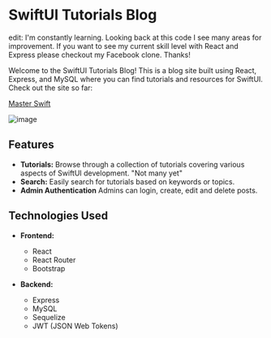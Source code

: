 # SwiftUI Tutorials Blog

edit: I'm constantly learning. Looking back at this code I see many areas for improvement. If you want to see my current skill level with React and Express please checkout my Facebook clone. Thanks!

Welcome to the SwiftUI Tutorials Blog! This is a blog site built using React, Express, and MySQL where you can find tutorials and resources for SwiftUI. Check out the site so far:

[Master Swift](https://masterswift.netlify.app)

![image](https://github.com/LukeT2340/Blog/assets/83848772/08a6154c-6884-4f4e-b5bd-07c888afea22)

## Features

- **Tutorials:** Browse through a collection of tutorials covering various aspects of SwiftUI development. "Not many yet"
- **Search:** Easily search for tutorials based on keywords or topics.
- **Admin Authentication** Admins can login, create, edit and delete posts.

## Technologies Used

- **Frontend:**
  - React
  - React Router
  - Bootstrap

- **Backend:**
  - Express
  - MySQL
  - Sequelize
  - JWT (JSON Web Tokens)
